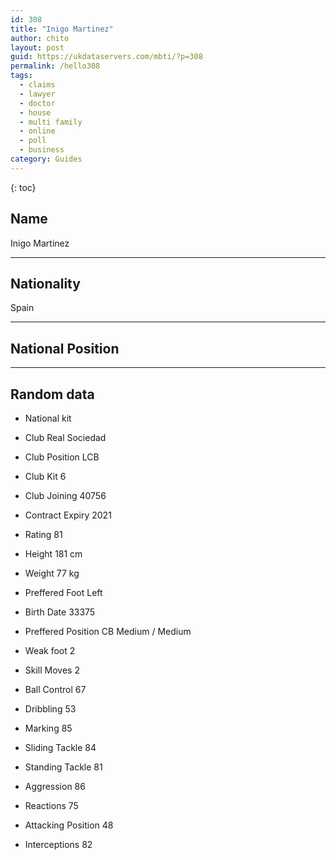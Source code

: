 ```yaml
---
id: 308
title: "Inigo Martinez"
author: chito
layout: post
guid: https://ukdataservers.com/mbti/?p=308
permalink: /hello308
tags:
  - claims
  - lawyer
  - doctor
  - house
  - multi family
  - online
  - poll
  - business
category: Guides
---
```

{: toc}

## Name 
Inigo Martinez 

* * *

## Nationality 
Spain 

* * *

## National Position 

* * *

## Random data 

 * National kit 
 * Club 
Real Sociedad 

 * Club Position 
LCB 

 * Club Kit 
6 

 * Club Joining 
40756 

 * Contract Expiry 
2021 

 * Rating 
81 

 * Height 
181 cm 

 * Weight 
77 kg 

 * Preffered Foot 
Left 

 * Birth Date 
33375 

 * Preffered Position 
CB Medium / Medium 

 * Weak foot 
2 

 * Skill Moves 
2 

 * Ball Control 
67 

 * Dribbling 
53 

 * Marking 
85 

 * Sliding Tackle 
84 

 * Standing Tackle 
81 

 * Aggression 
86 

 * Reactions 
75 

 * Attacking Position 
48 

 * Interceptions 
82